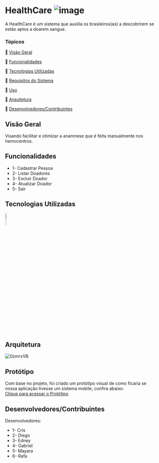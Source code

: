 # HealthCare ![image](https://i.imgur.com/OhskfS3.png)
A HealthCare é um sistema que auxilia os brasileiros(as) a descobrirem se estão aptos a doarem sangue.

### Tópicos 

:small_blue_diamond: [Visão Geral](#Visão-Geral)

:small_blue_diamond: [Funcionalidades](#Funcionalidades)

:small_blue_diamond: [Tecnologias Utilizadas](#Tecnologias-Utilizadas)

:small_blue_diamond: [Requisitos do Sistema](#[Requisitos-do-Sistema)

:small_blue_diamond: [Uso](#Uso)

:small_blue_diamond: [Arquitetura](#Arquitetura)

:small_blue_diamond: [Desenvolvedores/Contribuintes](#[Desenvolvedores/Contribuintes)

## Visão Geral

Visando facilitar e otimizar a anamnese que é feita manualmente nos hemocentros.

## Funcionalidades

- 1- Cadastrar Pessoa
- 2- Listar Doadores
- 3- Excluir Doador
- 4- Atualizar Doador
- 5- Sair

## Tecnologias Utilizadas 

<img width=10% src="https://img.shields.io/badge/Java-ED8B00?style=for-the-badge&logo=openjdk&logoColor=white"/>

## Arquitetura

![0zmrxVB](https://user-images.githubusercontent.com/112277192/221626501-be3c0cf1-d052-43a7-a17d-88e72d09b3d8.jpg)

## Protótipo
Com base no projeto, foi criado um protótipo visual de como ficaria se nossa aplicação tivesse um sistema mobile, confira abaixo:
<br>
<a href="https://www.figma.com/proto/sbxHPoTK7zvkSOn8EuxIGe/HelthCare?node-id=1%3A3&scaling=scale-down&page-id=0%3A1&starting-point-node-id=21%3A986">Clique para acessar o Protótipo</a>

## Desenvolvedores/Contribuintes

Desenvolvedores: 

- 1- Cris
- 2- Diego
- 3- Edney
- 4- Gabriel
- 5- Mayara
- 6- Rafa 
